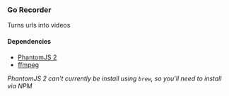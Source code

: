 ### Go Recorder
Turns urls into videos

#### Dependencies

* [PhantomJS 2](http://phantomjs.org)
* [ffmpeg](https://www.ffmpeg.org)

_PhantomJS 2 can't currently be install using `brew`, so you'll need to install via NPM_


